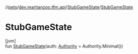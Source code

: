 //[pets](../../../index.md)/[dev.martianzoo.tfm.api](../index.md)/[StubGameState](index.md)/[StubGameState](-stub-game-state.md)

# StubGameState

[jvm]\
fun [StubGameState](-stub-game-state.md)(auth: [Authority](../-authority/index.md) = Authority.Minimal())
